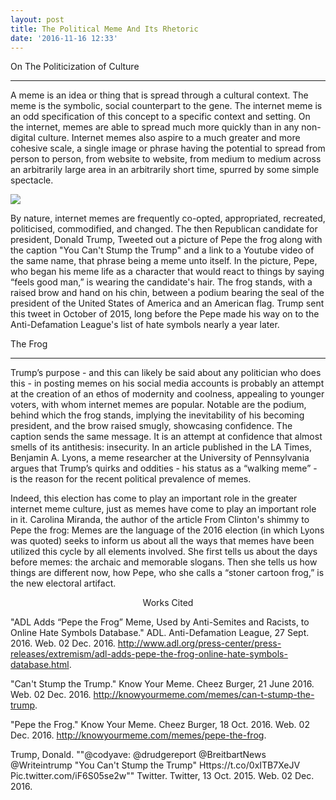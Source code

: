 ```yaml
---
layout: post
title: The Political Meme And Its Rhetoric
date: '2016-11-16 12:33'
---
```


On The Politicization of Culture

---

  A meme is an idea or thing that is spread through a cultural context. The meme is the symbolic, social counterpart to the gene. The internet meme is an odd specification of this concept to a specific context and setting. On the internet, memes are able to spread much more quickly than in any non-digital culture. Internet memes also aspire to a much greater and more cohesive scale, a single image or phrase having the potential to spread from person to person, from website to website, from medium to medium across an arbitrarily large area in an arbitrarily short time, spurred by some simple spectacle.

![](https://pbs.twimg.com/media/CRLvYeaUYAEtT9T.png)

By nature, internet memes are frequently co-opted, appropriated, recreated, politicised, commodified, and changed. The then Republican candidate for president, Donald Trump, Tweeted out a picture of Pepe the frog along with the caption "You Can't Stump the Trump" and a link to a Youtube video of the same name, that phrase being a meme unto itself. In the picture, Pepe, who began his meme life as a character that would react to things by saying “feels good man,” is wearing the candidate's hair. The frog stands, with a raised brow and hand on his chin, between a podium bearing the seal of the president of the United States of America and an American flag. Trump sent this tweet in October of 2015, long before the Pepe made his way on to the Anti-Defamation League's list of hate symbols nearly a year later.


The Frog

---

   Trump’s purpose - and this can likely be said about any politician who does this - in posting memes on his social media accounts is probably an attempt at the creation of an ethos of modernity and coolness, appealing to younger voters, with whom internet memes are popular. Notable are the podium, behind which the frog stands, implying the inevitability of his becoming president, and the brow raised smugly, showcasing confidence. The caption sends the same message. It is an attempt at confidence that almost smells of its antithesis: insecurity. In an article published in the LA Times, Benjamin A. Lyons, a meme researcher at the University of Pennsylvania argues that Trump’s quirks and oddities - his status as a “walking meme” - is the reason for the recent political prevalence of memes.

  Indeed, this election has come to play an important role in the greater internet meme culture, just as memes have come to play an important role in it. Carolina Miranda, the author of the article From Clinton's shimmy to Pepe the frog: Memes are the language of the 2016 election (in which Lyons was quoted) seeks to inform us about all the ways that memes have been utilized this cycle by all elements involved. She first tells us about the days before memes: the archaic and memorable slogans. Then she tells us how things are different now, how Pepe, who she calls a “stoner cartoon frog,” is the new electoral artifact.
  


<center>Works Cited</center>


"ADL Adds “Pepe the Frog” Meme, Used by Anti-Semites and Racists, to Online Hate Symbols Database." ADL. Anti-Defamation League, 27 Sept. 2016. Web. 02 Dec. 2016. <http://www.adl.org/press-center/press-releases/extremism/adl-adds-pepe-the-frog-online-hate-symbols-database.html>.


"Can't Stump the Trump." Know Your Meme. Cheez Burger, 21 June 2016. Web. 02 Dec. 2016. <http://knowyourmeme.com/memes/can-t-stump-the-trump>. 


"Pepe the Frog." Know Your Meme. Cheez Burger, 18 Oct. 2016. Web. 02 Dec. 2016. <http://knowyourmeme.com/memes/pepe-the-frog>. 


Trump, Donald. ""@codyave: @drudgereport @BreitbartNews @Writeintrump "You Can't Stump the Trump" Https://t.co/0xITB7XeJV Pic.twitter.com/iF6S05se2w"" Twitter. Twitter, 13 Oct. 2015. Web. 02 Dec. 2016. 



  
  
